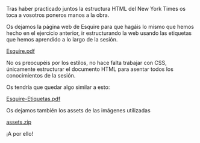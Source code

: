 Tras haber practicado juntos la estructura HTML del New York Times os toca a vosotros poneros manos a la obra.

Os dejamos la página web de Esquire para que hagáis lo mismo que hemos hecho en el ejercicio anterior, ir estructurando la web usando las etiquetas que hemos aprendido a lo largo de la sesión.

[Esquire.pdf](recursos/WD-S1-Esquire.pdf)

No os preocupéis por los estilos, no hace falta trabajar con CSS, únicamente estructurar el documento HTML para asentar todos los conocimientos de la sesión.

Os tendría que quedar algo similar a esto:

[Esquire-Etiquetas.pdf](recursos/WD-S1-Esquire-Etiquetas.pdf)

Os dejamos también los assets de las imágenes utilizadas

[assets.zip](recursos/assets.zip)

¡A por ello!

